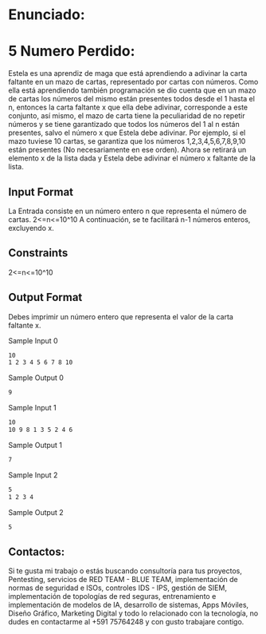 # Enunciado:
# 5 Numero Perdido:
Estela es una aprendiz de maga que está aprendiendo a adivinar la carta faltante en un mazo de cartas, representado por cartas con números. Como ella está aprendiendo también programación se dio cuenta que en un mazo de cartas los números del mismo están presentes todos desde el 1 hasta el n, entonces la carta faltante x que ella debe adivinar, corresponde a este conjunto, así mismo, el mazo de carta tiene la peculiaridad de no repetir números y se tiene garantizado que todos los números del 1 al n están presentes, salvo el número x que Estela debe adivinar. Por ejemplo, si el mazo tuviese 10 cartas, se garantiza que los números 1,2,3,4,5,6,7,8,9,10 están presentes (No necesariamente en ese orden). Ahora se retirará un elemento x de la lista dada y Estela debe adivinar el número x faltante de la lista.

## Input Format
La Entrada consiste en un número entero n que representa el número de cartas. 2<=n<=10^10 A continuación, se te facilitará n-1 números enteros, excluyendo x.

## Constraints
2<=n<=10^10

## Output Format
Debes imprimir un número entero que representa el valor de la carta faltante x.

Sample Input 0
```bash
10
1 2 3 4 5 6 7 8 10
```

Sample Output 0
```bash
9
```

Sample Input 1
```bash
10
10 9 8 1 3 5 2 4 6
```

Sample Output 1
```bash
7
```

Sample Input 2
```bash
5
1 2 3 4
```

Sample Output 2
```bash
5
```

## Contactos:
Si te gusta mi trabajo o estás buscando consultoría para tus proyectos, Pentesting, servicios de RED TEAM - BLUE TEAM, implementación de normas de seguridad e ISOs, controles IDS - IPS, gestión de SIEM, implementación de topologías de red seguras, entrenamiento e implementación de modelos de IA, desarrollo de sistemas, Apps Móviles, Diseño Gráfico, Marketing Digital y todo lo relacionado con la tecnología, no dudes en contactarme al +591 75764248 y con gusto trabajare contigo.
